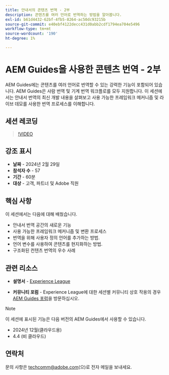 ```yaml
---
title: 안내서의 콘텐츠 번역 - 2부
description: 콘텐츠를 여러 언어로 번역하는 방법을 알아봅니다.
exl-id: b61d4432-62bf-4fb5-8264-ac50dc93215b
source-git-commit: e40ebf4122decc431d0abb2cdf1794ea704e5496
workflow-type: tm+mt
source-wordcount: '190'
ht-degree: 1%

---
```


# AEM Guides을 사용한 콘텐츠 번역 - 2부

AEM Guides에는 콘텐츠를 여러 언어로 번역할 수 있는 강력한 기능이 포함되어 있습니다. AEM Guides은 사람 번역 및 기계 번역 워크플로를 모두 지원합니다. 이 세션에서는 안내서 번역의 최신 개발 내용을 살펴보고 사용 가능한 프레임워크 메커니즘 및 라이브 데모를 사용한 번역 프로세스를 이해합니다.


## 세션 레코딩

>[!VIDEO](https://video.tv.adobe.com/v/3427661/languagevariables-nativepdf-translation)

## 강조 표시

- **날짜** - 2024년 2월 29일
- **참석자 수** - 57
- **기간** - 60분
- **대상** - 고객, 파트너 및 Adobe 직원

## 핵심 사항

이 세션에서는 다음에 대해 배웠습니다.
- 안내서 번역 공간의 새로운 기능
- 사용 가능한 프레임워크 메커니즘 및 변환 프로세스
- 번역을 위해 사용자 정의 언어를 추가하는 방법.
- 언어 변수를 사용하여 콘텐츠를 현지화하는 방법.
- 구조화된 컨텐츠 번역의 우수 사례


## 관련 리소스

- **설명서** - [Experience League](https://experienceleague.adobe.com/docs/experience-manager-guides/using/user-guide/translate-content/translation.html?lang=en)

- **커뮤니티 포럼** - Experience League에 대한 세션별 커뮤니티 상호 작용의 경우 [AEM Guides 포럼](https://experienceleaguecommunities.adobe.com/t5/experience-manager-guides/bd-p/xml-documentation-discussions)을 방문하십시오.


>[!NOTE]
>
> 이 세션에 표시된 기능은 다음 버전의 AEM Guides에서 사용할 수 있습니다.
> - 2024년 12월(클라우드용)
> - 4.4 (비 클라우드)



## 연락처

문의 사항은 <techcomm@adobe.com>(으)로 전자 메일을 보내세요.
